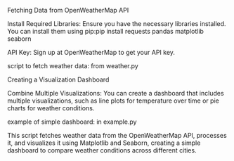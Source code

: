 Fetching Data from OpenWeatherMap API

Install Required Libraries: Ensure you have the necessary libraries installed. You can install them using pip:pip install requests pandas matplotlib seaborn

API Key: Sign up at OpenWeatherMap to get your API key.

script to fetch weather data: from weather.py

Creating a Visualization Dashboard

Combine Multiple Visualizations: You can create a dashboard that includes multiple visualizations, such as line plots for temperature over time or pie charts for weather conditions.

example of simple dashboard: in example.py

This script fetches weather data from the OpenWeatherMap API, processes it, and visualizes it using Matplotlib and Seaborn, creating a simple dashboard to compare weather conditions across different cities.
